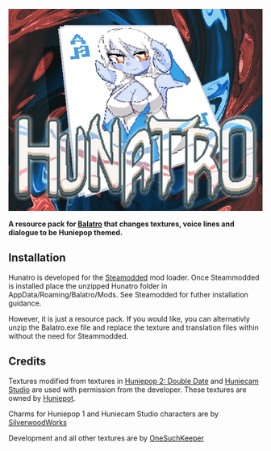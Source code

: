 <img src="https://raw.githubusercontent.com/onesuchkeeper/Hunatro/main/Docs/Cover.png" alt="Hunatro"><br>
<p>
	<b>
		A resource pack for <a href="https://store.steampowered.com/app/2379780/Balatro/" target="_blank">Balatro</a> that changes textures, voice lines and dialogue to be Huniepop themed.
    </b>
</p>

<h2>Installation</h2>
<p>
	Hunatro is developed for the <a href="https://github.com/Steamopollys/Steamodded" target="_blank">Steamodded</a> mod loader. Once Steammodded is installed place the unzipped Hunatro folder in AppData/Roaming/Balatro/Mods. See Steamodded for futher installation guidance.
</p>

<p>
	However, it is just a resource pack. If you would like, you can alternativly unzip the Balatro.exe file and replace the texture and translation files within without the need for Steammodded.
</p>

<h2>Credits</h2>
<p>
	Textures modified from textures in <a href="https://huniepop2doubledate.com/" target="_blank">Huniepop 2: Double Date</a> and <a href="https://huniecamstudio.com/" target="_blank">Huniecam Studio</a> are used with permission from the developer. These textures are owned by <a href="https://huniepot.com/" target="_blank">Huniepot</a>.
</p>

<p>
	Charms for Huniepop 1 and Huniecam Studio characters are by <a href="https://twitter.com/SilverwoodWork" target="_blank">SilverwoodWorks</a>
</p>

<p>
	Development and all other textures are by <a href="https://twitter.com/OneSuchKeeper" target="_blank">OneSuchKeeper</a>
</p>